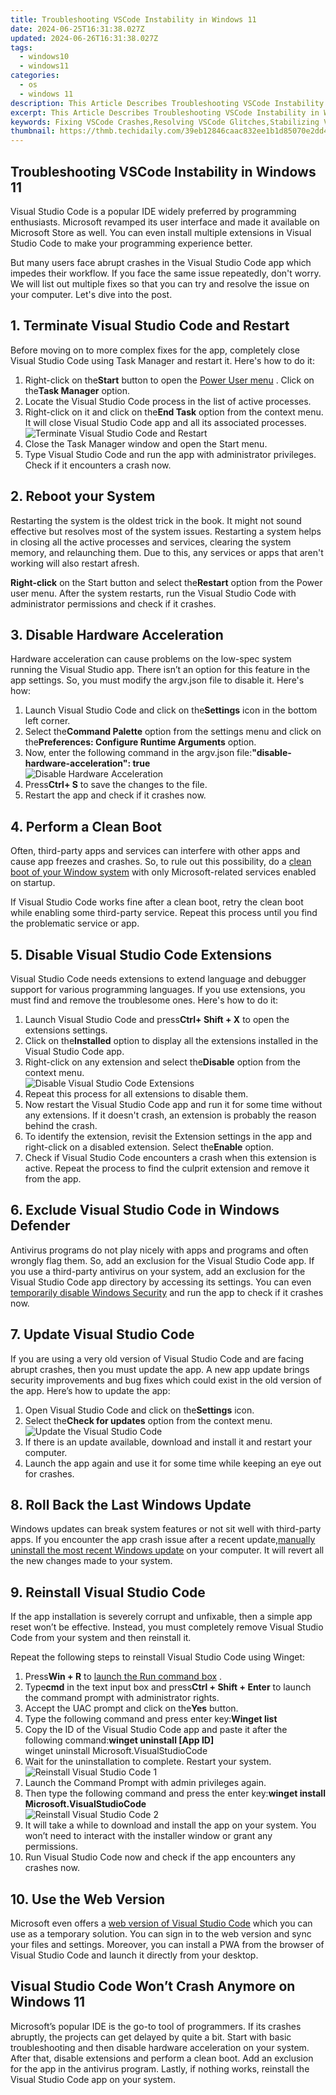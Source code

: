 ```yaml
---
title: Troubleshooting VSCode Instability in Windows 11
date: 2024-06-25T16:31:38.027Z
updated: 2024-06-26T16:31:38.027Z
tags:
  - windows10
  - windows11
categories:
  - os
  - windows 11
description: This Article Describes Troubleshooting VSCode Instability in Windows 11
excerpt: This Article Describes Troubleshooting VSCode Instability in Windows 11
keywords: Fixing VSCode Crashes,Resolving VSCode Glitches,Stabilizing VSCode on Win11,Improve VSCode Performance,Stop VSCode Freezing Windows,Enhance VSCode Stability,Optimize Code Editor
thumbnail: https://thmb.techidaily.com/39eb12846caac832ee1b1d85070e2dd4cb557f02287ca2d451303bdd76b5dd20.jpg
---
```


## Troubleshooting VSCode Instability in Windows 11

 Visual Studio Code is a popular IDE widely preferred by programming enthusiasts. Microsoft revamped its user interface and made it available on Microsoft Store as well. You can even install multiple extensions in Visual Studio Code to make your programming experience better.

 But many users face abrupt crashes in the Visual Studio Code app which impedes their workflow. If you face the same issue repeatedly, don't worry. We will list out multiple fixes so that you can try and resolve the issue on your computer. Let's dive into the post.

## 1\. Terminate Visual Studio Code and Restart

 Before moving on to more complex fixes for the app, completely close Visual Studio Code using Task Manager and restart it. Here's how to do it:

1. Right-click on the**Start** button to open the [Power User menu](https://www.makeuseof.com/windows-power-menu-guide/) . Click on the**Task Manager** option.
2. Locate the Visual Studio Code process in the list of active processes.
3. Right-click on it and click on the**End Task** option from the context menu. It will close Visual Studio Code app and all its associated processes.  
![Terminate Visual Studio Code and Restart](https://static1.makeuseofimages.com/wordpress/wp-content/uploads/2023/03/terminate-visual-studio-code-and-restart.jpg)
4. Close the Task Manager window and open the Start menu.
5. Type Visual Studio Code and run the app with administrator privileges. Check if it encounters a crash now.

## 2\. Reboot your System

 Restarting the system is the oldest trick in the book. It might not sound effective but resolves most of the system issues. Restarting a system helps in closing all the active processes and services, clearing the system memory, and relaunching them. Due to this, any services or apps that aren't working will also restart afresh.

**Right-click** on the Start button and select the**Restart** option from the Power user menu. After the system restarts, run the Visual Studio Code with administrator permissions and check if it crashes.

## 3\. Disable Hardware Acceleration

 Hardware acceleration can cause problems on the low-spec system running the Visual Studio app. There isn’t an option for this feature in the app settings. So, you must modify the argv.json file to disable it. Here's how:

1. Launch Visual Studio Code and click on the**Settings** icon in the bottom left corner.
2. Select the**Command Palette** option from the settings menu and click on the**Preferences: Configure Runtime Arguments** option.
3. Now, enter the following command in the argv.json file:**"disable-hardware-acceleration": true**  
![Disable Hardware Acceleration](https://static1.makeuseofimages.com/wordpress/wp-content/uploads/2023/03/disable-hardware-acceleration.jpg)
4. Press**Ctrl+ S** to save the changes to the file.
5. Restart the app and check if it crashes now.

## 4\. Perform a Clean Boot

 Often, third-party apps and services can interfere with other apps and cause app freezes and crashes. So, to rule out this possibility, do a [clean boot of your Window system](https://www.makeuseof.com/clean-boot-windows-11/) with only Microsoft-related services enabled on startup.

 If Visual Studio Code works fine after a clean boot, retry the clean boot while enabling some third-party service. Repeat this process until you find the problematic service or app.

## 5\. Disable Visual Studio Code Extensions

 Visual Studio Code needs extensions to extend language and debugger support for various programming languages. If you use extensions, you must find and remove the troublesome ones. Here's how to do it:

1. Launch Visual Studio Code and press**Ctrl+ Shift + X** to open the extensions settings.
2. Click on the**Installed** option to display all the extensions installed in the Visual Studio Code app.
3. Right-click on any extension and select the**Disable** option from the context menu.  
![Disable Visual Studio Code Extensions](https://static1.makeuseofimages.com/wordpress/wp-content/uploads/2023/03/disable-visual-studio-code-extensions.jpg)
4. Repeat this process for all extensions to disable them.
5. Now restart the Visual Studio Code app and run it for some time without any extensions. If it doesn't crash, an extension is probably the reason behind the crash.
6. To identify the extension, revisit the Extension settings in the app and right-click on a disabled extension. Select the**Enable** option.
7. Check if Visual Studio Code encounters a crash when this extension is active. Repeat the process to find the culprit extension and remove it from the app.

## 6\. Exclude Visual Studio Code in Windows Defender

 Antivirus programs do not play nicely with apps and programs and often wrongly flag them. So, add an exclusion for the Visual Studio Code app. If you use a third-party antivirus on your system, add an exclusion for the Visual Studio Code app directory by accessing its settings. You can even [temporarily disable Windows Security](https://www.makeuseof.com/temporarily-disable-windows-security-windows-11/) and run the app to check if it crashes now.

## 7\. Update Visual Studio Code

 If you are using a very old version of Visual Studio Code and are facing abrupt crashes, then you must update the app. A new app update brings security improvements and bug fixes which could exist in the old version of the app. Here’s how to update the app:

1. Open Visual Studio Code and click on the**Settings** icon.
2. Select the**Check for updates** option from the context menu.  
![Update the Visual Studio Code](https://static1.makeuseofimages.com/wordpress/wp-content/uploads/2023/03/update-the-visual-studio-code.jpg)
3. If there is an update available, download and install it and restart your computer.
4. Launch the app again and use it for some time while keeping an eye out for crashes.

## 8\. Roll Back the Last Windows Update

 Windows updates can break system features or not sit well with third-party apps. If you encounter the app crash issue after a recent update,[manually uninstall the most recent Windows update](https://www.makeuseof.com/manually-uninstall-windows-10-updates/) on your computer. It will revert all the new changes made to your system.

## 9\. Reinstall Visual Studio Code

 If the app installation is severely corrupt and unfixable, then a simple app reset won’t be effective. Instead, you must completely remove Visual Studio Code from your system and then reinstall it.

 Repeat the following steps to reinstall Visual Studio Code using Winget:

1. Press**Win + R** to [launch the Run command box](https://www.makeuseof.com/windows-open-run-command-dialog-box/) .
2. Type**cmd** in the text input box and press**Ctrl + Shift + Enter** to launch the command prompt with administrator rights.
3. Accept the UAC prompt and click on the**Yes** button.
4. Type the following command and press enter key:**Winget list**
5. Copy the ID of the Visual Studio Code app and paste it after the following command:**winget uninstall \[App ID\]**  
winget uninstall Microsoft.VisualStudioCode
6. Wait for the uninstallation to complete. Restart your system.  
![Reinstall Visual Studio Code 1](https://static1.makeuseofimages.com/wordpress/wp-content/uploads/2023/03/reinstall-visual-studio-code-1.jpg)
7. Launch the Command Prompt with admin privileges again.
8. Then type the following command and press the enter key:**winget install Microsoft.VisualStudioCode**  
![Reinstall Visual Studio Code 2](https://static1.makeuseofimages.com/wordpress/wp-content/uploads/2023/03/reinstall-visual-studio-code-2.jpg)
9. It will take a while to download and install the app on your system. You won’t need to interact with the installer window or grant any permissions.
10. Run Visual Studio Code now and check if the app encounters any crashes now.

## 10\. Use the Web Version

 Microsoft even offers a [web version of Visual Studio Code](https://vscode.dev/) which you can use as a temporary solution. You can sign in to the web version and sync your files and settings. Moreover, you can install a PWA from the browser of Visual Studio Code and launch it directly from your desktop.

## Visual Studio Code Won’t Crash Anymore on Windows 11

 Microsoft’s popular IDE is the go-to tool of programmers. If its crashes abruptly, the projects can get delayed by quite a bit. Start with basic troubleshooting and then disable hardware acceleration on your system. After that, disable extensions and perform a clean boot. Add an exclusion for the app in the antivirus program. Lastly, if nothing works, reinstall the Visual Studio Code app on your system.


<ins class="adsbygoogle"
     style="display:block"
     data-ad-format="autorelaxed"
     data-ad-client="ca-pub-7571918770474297"
     data-ad-slot="1223367746"></ins>



<ins class="adsbygoogle"
     style="display:block"
     data-ad-client="ca-pub-7571918770474297"
     data-ad-slot="8358498916"
     data-ad-format="auto"
     data-full-width-responsive="true"></ins>


